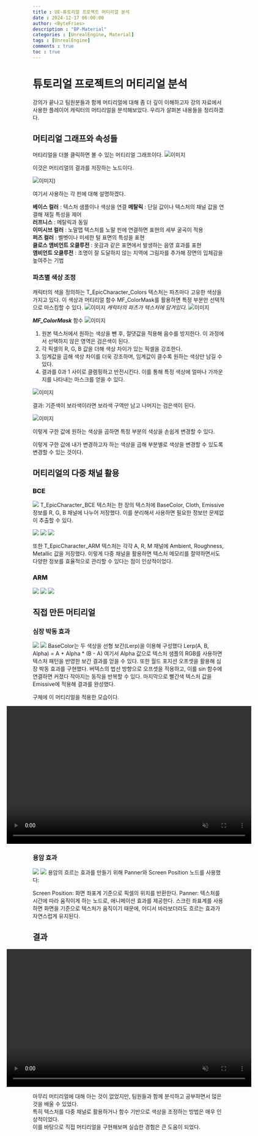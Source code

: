 ```yaml
---
title : UE-튜토리얼 프로젝트 머티리얼 분석
date : 2024-12-17 06:00:00
author: <ByteFries>
description : "BP-Material"
categories : [UnrealEngine, Material]
tags : [UnrealEngine]
comments : true
toc : true
---
```


# <span style = "font-weight: 800;">튜토리얼 프로젝트의 머티리얼 분석</span>
강의가 끝나고 팀원분들과 함께 머티리얼에 대해 좀 더 깊이 이해하고자 강의 자료에서 사용한 플레이어 캐릭터의 머티리얼을 분석해보았다.
우리가 살펴본 내용들을 정리하겠다.

## <span style = "font-weight: 800;">머티리얼 그래프와 속성들</span>
머티리얼을 더블 클릭하면 볼 수 있는 머티리얼 그래프이다.
![이미지](/assets/image/2024-12-17/mat2.png)

이것은 머티리얼의 결과를 저장하는 노드이다.

![이미지](/assets/image/2024-12-17/matgraph.png))

여기서 사용하는 각 핀에 대해 설명하겠다.

**베이스 컬러** : 텍스처 샘플이나 색상을 연결 
**메탈릭** : 단일 값이나 텍스처의 채널 값을 연결해 재질 특성을 제어  
**러프니스** : 메탈릭과 동일  
**이미시브 컬러** : 노말맵 텍스처를 노말 핀에 연결하면 표현의 세부 굴곡이 적용  
**퍼즈 컬러** : 벨벳이나 미세한 털 표면의 특성을 표현  
**클로스 앰비언트 오클루전** : 옷감과 같은 표면에서 발생하는 음영 효과를 표현  
**앰비언트 오클루전** : 조명이 잘 도달하지 않는 지역에 그림자를 추가해 장면의 입체감을 높여주는 기법  

### <span style = "font-weight: 800;">파츠별 색상 조정</span>
캐릭터의 색을 정의하는 T_EpicCharacter_Colors 텍스처는 파츠마다 고유한 색상을 가지고 있다. 이 색상과 머티리얼 함수 MF_ColorMask를 활용하면 특정 부분만 선택적으로 마스킹할 수 있다.
![이미지](/assets/image/2024-12-17/color1.png)
_캐릭터의 파츠가 텍스처에 담겨있다._
![이미지](/assets/image/2024-12-17/masking1.png)

***MF_ColorMask*** 함수
![이미지](/assets/image/2024-12-17/masking2.png)

1. 원본 텍스처에서 원하는 색상을 뺀 후, 절댓값을 적용해 음수를 방지한다. 이 과정에서 선택하지 않은 영역은 검은색이 된다.
2. 각 픽셀의 R, G, B 값을 더해 색상 차이가 있는 픽셀을 강조한다.
3. 임계값을 곱해 색상 차이를 더욱 강조하며, 임계값이 클수록 원하는 색상만 남길 수 있다.
4. 결과를 0과 1 사이로 클램핑하고 반전시킨다. 이를 통해 특정 색상에 얼마나 가까운지를 나타내는 마스크를 얻을 수 있다.


![이미지](/assets/image/2024-12-17/masking3.png)

결과: 기준색이 보라색이라면 보라색 구역만 남고 나머지는 검은색이 된다.

![이미지](/assets/image/2024-12-17/masking4.png)

이렇게 구한 값에 원하는 색상을 곱하면 특정 부분의 색상을 손쉽게 변경할 수 있다.

이렇게 구한 값에 내가 변경하고자 하는 색상을 곱해 부분별로 색상을 변경할 수 있도록 변경할 수 있는 것이다.

## <span style = "font-weight: 800;">머티리얼의 다중 채널 활용</span>

### <span style = "font-weight: 800;">BCE</span>
![](/assets/image/2024-12-17/BCE.png)
T_EpicCharacter_BCE 텍스처는 한 장의 텍스처에 BaseColor, Cloth, Emissive 정보를 R, G, B 채널에 나누어 저장했다. 이를 분리해서 사용하면 필요한 정보만 문제없이 추출할 수 있다.

![](/assets/image/2024-12-17/BCE-B.png)
![](/assets/image/2024-12-17/BCE-C.png)
![](/assets/image/2024-12-17/BCE-E.png)


또한 T_EpicCharacter_ARM 텍스처는 각각 A, R, M 채널에 Ambient, Roughness, Metallic 값을 저장했다. 이렇게 다중 채널을 활용하면 텍스처 메모리를 절약하면서도 다양한 정보를 효율적으로 관리할 수 있다는 점이 인상적이었다.

### <span style = "font-weight: 800;">ARM</span>
<!-- 두 번째 슬라이더 -->
![](/assets/image/2024-12-17/ARM-A.png)
![](/assets/image/2024-12-17/ARM-R.png)
![](/assets/image/2024-12-17/ARM-M.png)

## <span style = "font-weight: 800;">직접 만든 머티리얼</span>

### <span style = "font-weight: 800;">심장 박동 효과</span>
![](/assets/image/2024-12-17/sun1.png)
![](/assets/image/2024-12-17/sun2.png)
BaseColor는 두 색상을 선형 보간(Lerp)을 이용해 구성했다
Lerp(A, B, Alpha) = A + Alpha * (B - A)
여기서 Alpha 값으로 텍스처 샘플의 RGB를 사용하면 텍스처 패턴을 반영한 보간 결과를 얻을 수 있다.
또한 월드 포지션 오프셋을 활용해 심장 박동 효과를 구현했다. 버텍스의 법선 방향으로 오프셋을 적용하고, 이를 sin 함수에 연결하면 커졌다 작아지는 동작을 반복할 수 있다. 마지막으로 빨간색 텍스처 값을 Emissive에 적용해 결과를 완성했다.

구체에 이 머티리얼을 적용한 모습이다.

<div style="display: flex; justify-content: center; align-items: center;">
  <video width="640" height="360" autoplay muted loop>
    <source src="/assets/mp4/24-12-17/sun.mkv" type="video/webm">
    Your browser does not support the video tag.
  </video>
</div>

### <span style = "font-weight: 800;">용암 효과</span>
![](/assets/image/2024-12-17/lava1.png)
![](/assets/image/2024-12-17/lava2.png)
용암의 흐르는 효과를 만들기 위해 Panner와 Screen Position 노드를 사용했다:

Screen Position: 화면 좌표계 기준으로 픽셀의 위치를 반환한다.
Panner: 텍스처를 시간에 따라 움직이게 하는 노드로, 애니메이션 효과를 제공한다.
스크린 좌표계를 사용하면 화면을 기준으로 텍스처가 움직이기 때문에, 어디서 바라보더라도 흐르는 효과가 자연스럽게 유지된다.

## <span style = "font-weight: 800;">결과</span>
<div style="display: flex; justify-content: center; align-items: center;">
  <video width="640" height="360" autoplay muted loop>
    <source src="/assets/mp4/24-12-17/lava.mkv" type="video/webm">
    Your browser does not support the video tag.
  </video>
</div>


마무리
머티리얼에 대해 아는 것이 없었지만, 팀원들과 함께 분석하고 공부하면서 많은 것을 배울 수 있었다.  
특히 텍스처를 다중 채널로 활용하거나 함수 기반으로 색상을 조정하는 방법은 매우 인상적이었다.  
이를 바탕으로 직접 머티리얼을 구현해보며 실습한 경험은 큰 도움이 되었다.  
